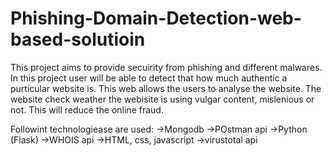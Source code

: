 # Phishing-Domain-Detection-web-based-solutioin
This project aims to provide secuirity from phishing and different malwares. In this project user will be able to detect that how much authentic a purticular website is. This web allows the users to analyse the website. The website check weather the webisite is using vulgar content, mislenious   or not. This will reduce the online fraud.

Followint technologiease are used:
  ->Mongodb
  ->POstman api
  ->Python (Flask)
  ->WHOIS api
  ->HTML, css, javascript
  ->virustotal api
  
  
